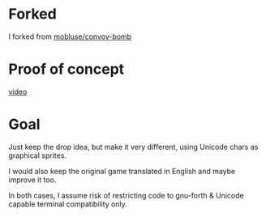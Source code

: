 # Forked

I forked from [mobluse/convoy-bomb](https://github.com/mobluse/convoy-bomb)

# Proof of concept 

[video](./proofofconcept/SGF.fs.mp4)

# Goal 

Just keep the drop idea, but make it very different, using Unicode chars as graphical sprites.

I would also keep the original game translated in English and maybe improve it too.

In both cases, I assume risk of restricting code to gnu-forth & Unicode capable terminal compatibility only.


